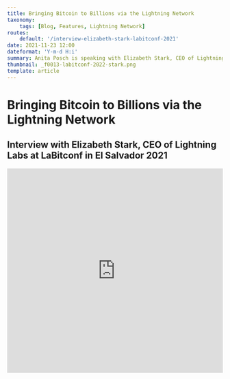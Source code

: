 ```yaml
---
title: Bringing Bitcoin to Billions via the Lightning Network
taxonomy:
    tags: [Blog, Features, Lightning Network]
routes:
    default: '/interview-elizabeth-stark-labitconf-2021'
date: 2021-11-23 12:00
dateformat: 'Y-m-d H:i'
summary: Anita Posch is speaking with Elizabeth Stark, CEO of Lightning Labs at LaBitconf in El Salvador 2021.
thumbnail: _f0013-labitconf-2022-stark.png
template: article
---
```


# Bringing Bitcoin to Billions via the Lightning Network

## Interview with Elizabeth Stark, CEO of Lightning Labs at LaBitconf in El Salvador 2021

<iframe width="100%" height="476" src="https://www.youtube.com/embed/s8CaOrzJxgo?start=19180" title="YouTube video player" frameborder="0" allow="accelerometer; autoplay; clipboard-write; encrypted-media; gyroscope; picture-in-picture; web-share" referrerpolicy="strict-origin-when-cross-origin" allowfullscreen></iframe>
